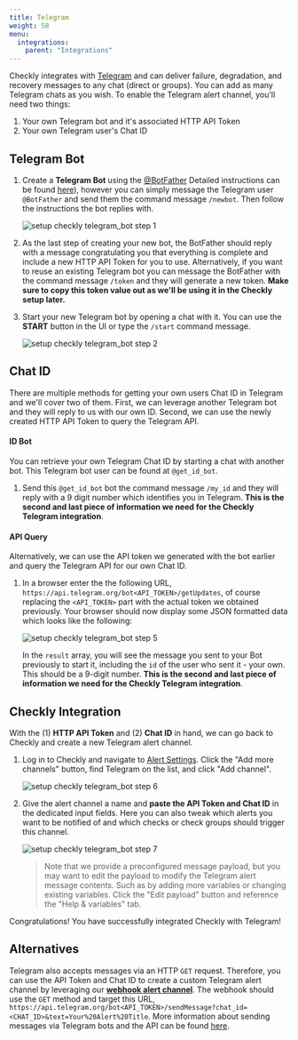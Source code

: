```yaml
---
title: Telegram
weight: 58
menu:
  integrations:
    parent: "Integrations"
---
```


Checkly integrates with [Telegram](https://telegram.org/) and can 
deliver failure, degradation, and recovery messages to any chat (direct or groups). You can add as many Telegram chats as you wish.
To enable the Telegram alert channel, you'll need two things:

1. Your own Telegram bot and it's associated HTTP API Token
2. Your own Telegram user's Chat ID

## Telegram Bot

1. Create a **Telegram Bot** using the [@BotFather](https://t.me/botfather) Detailed instructions can be found [here](https://core.telegram.org/bots)), however you can simply message the Telegram user `@BotFather` and send them the command message `/newbot`. Then follow the instructions the bot replies with.
   
   ![setup checkly telegram_bot step 1](/docs/images/integrations/telegram/telegram_step1.png)


2. As the last step of creating your new bot, the BotFather should reply with a message congratulating you that everything is complete and include a new HTTP API Token for you to use. Alternatively, if you want to reuse an existing Telegram bot you can message the BotFather with the command message `/token` and they will generate a new token. **Make sure to copy this token value out as we'll be using it in the Checkly setup later.**

3. Start your new Telegram bot by opening a chat with it. You can use the **START** button in the UI or type the `/start` command message.

   ![setup checkly telegram_bot step 2](/docs/images/integrations/telegram/telegram_step2.png)

## Chat ID

There are multiple methods for getting your own users Chat ID in Telegram and we'll cover two of them. First, we can leverage another Telegram bot and they will reply to us with our own ID. Second, we can use the newly created HTTP API Token to query the Telegram API.

#### ID Bot

You can retrieve your own Telegram Chat ID by starting a chat with another bot. This Telegram bot user can be found at `@get_id_bot`. 

1. Send this `@get_id_bot` bot the command message `/my_id` and they will reply with a 9 digit number which identifies you in Telegram. **This is the second and last piece of information we need for the Checkly Telegram integration**.

#### API Query

Alternatively, we can use the API token we generated with the bot earlier and query the Telegram API for our own Chat ID.

1. In a browser enter the the following URL, `https://api.telegram.org/bot<API_TOKEN>/getUpdates`, of course replacing the `<API_TOKEN>` part with the actual token we obtained previously. Your browser should now display some JSON formatted data which looks like the following:

   ![setup checkly telegram_bot step 5](/docs/images/integrations/telegram/telegram_step5.png)

   In the `result` array, you will see the message you sent to your Bot previously to start it, including the `id` of the user who sent it - your own. This should be a 9-digit number. **This is the second and last piece of information we need for the Checkly Telegram integration**.

## Checkly Integration

With the (1) **HTTP API Token** and (2) **Chat ID** in hand, we can go back to Checkly and create a new Telegram alert channel.

1. Log in to Checkly and navigate to [Alert Settings](https://app.checklyhq.com/alert-settings). 
   Click the "Add more channels" button, find Telegram on the list, and click "Add channel".

   ![setup checkly telegram_bot step 6](/docs/images/integrations/telegram/telegram_step6.png)


2. Give the alert channel a name and **paste the API Token and Chat ID** in the dedicated input fields. Here you can also tweak
which alerts you want to be notified of and which checks or check groups should trigger this channel.

   ![setup checkly telegram_bot step 7](/docs/images/integrations/telegram/telegram_step7.png)

   > Note that we provide a preconfigured message payload, but you may want to edit the payload to modify the Telegram alert message contents. Such as by adding more variables or changing existing variables. Click the "Edit payload" button and reference the "Help & variables" tab.


Congratulations! You have successfully integrated Checkly with Telegram!

## Alternatives

Telegram also accepts messages via an HTTP `GET` request. Therefore, you can use the API Token and Chat ID to create a custom Telegram alert channel by leveraging our [**webhook alert channel**](/docs/alerting/webhooks). The webhook should use the `GET` method and target this URL, `https://api.telegram.org/bot<API_TOKEN>/sendMessage?chat_id=<CHAT_ID>&text=Your%20Alert%20Title`. More information about sending messages via Telegram bots and the API can be found [here](https://core.telegram.org/bots/api#sendmessage).
